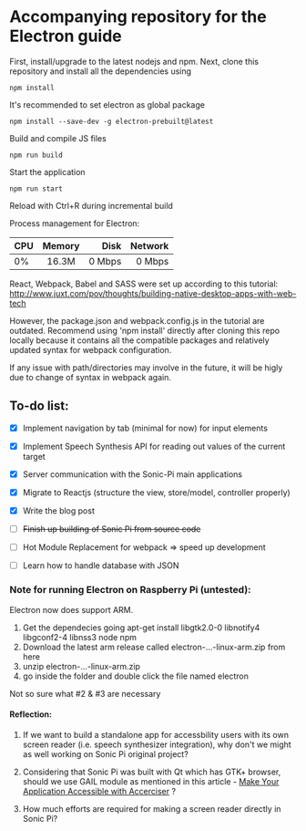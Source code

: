 # Accompanying repository for the Electron guide

First, install/upgrade to the latest nodejs and npm.
Next, clone this repository and install all the dependencies using
```
npm install
```
It's recommended to set electron as global package
```
npm install --save-dev -g electron-prebuilt@latest
```

Build and compile JS files
```
npm run build
```

Start the application
```
npm run start
```

Reload with Ctrl+R during incremental build

Process management for Electron:
 
|    CPU   |   Memory      |  Disk |  Network |
|----------|:-------------:|------:|---------:|
|     0%   |  16.3M        | 0 Mbps|   0 Mbps | 

React, Webpack, Babel and SASS were set up according to this tutorial:
http://www.juxt.com/pov/thoughts/building-native-desktop-apps-with-web-tech

However, the package.json and webpack.config.js in the tutorial are outdated. Recommend using 'npm install' directly after cloning this repo locally because it contains all the compatible packages and relatively updated syntax for webpack configuration.

If any issue with path/directories may involve in the future, it will be higly due to change of syntax in webpack again.

## To-do list:
- [x] Implement navigation by tab (minimal for now) for input elements
- [x] Implement Speech Synthesis API for reading out values of the current target
- [x] Server communication with the Sonic-Pi main applications
- [x] Migrate to Reactjs (structure the view, store/model, controller properly)
- [x] Write the blog post
- [ ] ~~Finish up building of Sonic Pi from source code~~
- [ ] Hot Module Replacement for webpack => speed up development
- [ ] Learn how to handle database with JSON


### Note for running Electron on Raspberry Pi (untested):
Electron now does support ARM.

1. Get the dependecies going apt-get install libgtk2.0-0 libnotify4 libgconf2-4 libnss3 node npm
2. Download the latest arm release called electron-...-linux-arm.zip from here
3. unzip electron-...-linux-arm.zip
4. go inside the folder and double click the file named electron

Not so sure what #2 & #3 are necessary

#### Reflection:
1. If we want to build a standalone app for accessbility users with its own screen reader (i.e. speech synthesizer integration), why don't we might as well working on Sonic Pi original project?

2. Considering that Sonic Pi was built with Qt which has GTK+ browser, should we use GAIL module as mentioned in this article - [Make Your Application Accessible with Accerciser](http://www.linuxjournal.com/article/9991) ?

3. How much efforts are required for making a screen reader directly in Sonic Pi?
